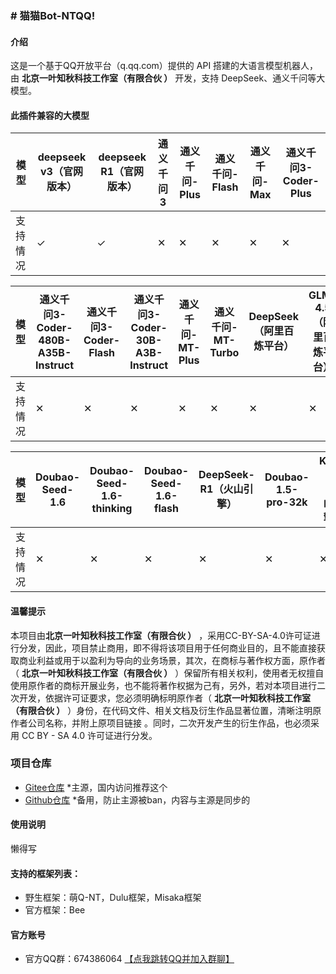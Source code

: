 ### # 猫猫Bot-NTQQ!


#### 介绍
这是一个基于QQ开放平台（q.qq.com）提供的 API 搭建的大语言模型机器人，由  **北京一叶知秋科技工作室（有限合伙 ）** 开发，支持 DeepSeek、通义千问等大模型。

#### 此插件兼容的大模型
| 模型   | deepseek v3（官网版本） | deepseek R1（官网版本） | 通义千问3 | 通义千问-Plus | 通义千问-Flash | 通义千问-Max | 通义千问3-Coder-Plus |
|------|-------------------|-------------------|-------|-----------|------------|----------|------------------|
| 支持情况 | ✓                | ✓                | ✕     | ✕         | ✕          | ✕        | ✕                |

| 模型   | 通义千问3-Coder-480B-A35B-Instruct | 通义千问3-Coder-Flash | 通义千问3-Coder-30B-A3B-Instruct | 通义千问-MT-Plus | 通义千问-MT-Turbo | DeepSeek（阿里百炼平台） | GLM-4.5（阿里百炼平台） |
|------|--------------------------------|-------------------|------------------------------|--------------|---------------|------------------|-----------------|
| 支持情况 | ✕                              | ✕                 | ✕                            | ✕            | ✕             | ✕                | ✕               |

| 模型   | Doubao-Seed-1.6 | Doubao-Seed-1.6-thinking | Doubao-Seed-1.6-flash | DeepSeek-R1（火山引擎） | Doubao-1.5-pro-32k | Kimi-K2（火山引擎） | DeepSeek-V3（火山引擎） |
|------|-----------------|--------------------------|-----------------------|-------------------|--------------------|---------------|-------------------|
| 支持情况 | ✕                | ✕                       | ✕                    | ✕             | ✕             | ✕           | ✕              | ✕ 

#### 温馨提示
本项目由**北京一叶知秋科技工作室（有限合伙 ）** ，采用CC-BY-SA-4.0许可证进行分发，因此，项目禁止商用，即不得将该项目用于任何商业目的，且不能直接获取商业利益或用于以盈利为导向的业务场景，其次，在商标与著作权方面，原作者（ **北京一叶知秋科技工作室（有限合伙 ）** ）保留所有相关权利，使用者无权擅自使用原作者的商标开展业务，也不能将著作权据为己有，另外，若对本项目进行二次开发，依据许可证要求，您必须明确标明原作者（ **北京一叶知秋科技工作室（有限合伙 ）** ）身份，在代码文件、相关文档及衍生作品显著位置，清晰注明原作者公司名称，并附上原项目链接 。同时，二次开发产生的衍生作品，也必须采用 CC BY - SA 4.0 许可证进行分发。

###  项目仓库
- [Gitee仓库](https://gitee.com/Autole/cat-bot-ntqq)  *主源，国内访问推荐这个
- [Github仓库](https://github.com/3639254335/catcat)  *备用，防止主源被ban，内容与主源是同步的

#### 使用说明

懒得写

#### 支持的框架列表：
- 野生框架：萌Q-NT，Dulu框架，Misaka框架
- 官方框架：Bee

#### 官方账号

- 官方QQ群：674386064 [【点我跳转QQ并加入群聊】](https://qm.qq.com/q/6xBivgvH32)